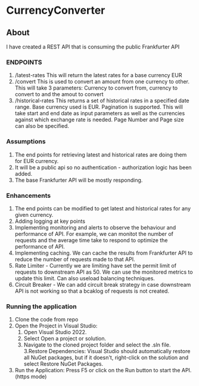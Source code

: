 # CurrencyConverter

## About
I have created a REST API that is consuming the public Frankfurter API
### ENDPOINTS
1. /latest-rates
   This will return the latest rates for a base currency EUR
2. /convert
   This is used to convert an amount from one currency to other. This will take 3 parameters: Currency to convert from, 
   currency to convert to and the amout to convert
3. /historical-rates
   This returns a set of historical rates in a specified date range. Base currency used is EUR. Pagination is supported.
   This will take start and end date as input parameters as well as the currencies against which exchange rate is needed.
   Page Number and Page size can also be specified.

 ### Assumptions
1. The end points for retrieving latest and historical rates are doing them for EUR currency.
2. It will be a public api so no authentication - authorization logic has been added.
3. The base Frankfurter API will be mostly responding.

 ### Enhancements
 1. The end points can be modified to get latest and historical rates for any given currency.
 2. Adding logging at key points
 3. Implementing monitoring and alerts to observe the behaviour and performance of API. For example, we can monitot the 
    number of requests and the average time take to respond to optimize the performance of API.
 4. Implementing caching. We can cache the results from Frankfurter API to reduce the number of requests made to that API.
 5. Rate Limiter - Currently we are limiting have set the permit limit of requests to downstream API as 50. We can use the 
    monitored metrics to update this limit. Can also useload balancing techniques.
 6. Circuit Breaker - We can add circuit break strategy in case downstream API is not working so that a bcaklog of requests 
    is not created.
    
### Running the application
1. Clone the code from repo
2. Open the Project in Visual Studio:
      1. Open Visual Studio 2022.
      2. Select Open a project or solution.
      2. Navigate to the cloned project folder and select the .sln file.
3.Restore Dependencies:
         Visual Studio should automatically restore all NuGet packages, but if it doesn't, right-click on the solution and select Restore NuGet Packages.
4. Run the Application:
         Press F5 or click on the Run button to start the API.(https mode)
